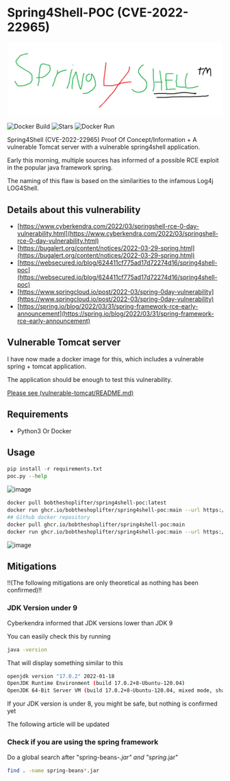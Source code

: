 # Spring4Shell-POC (CVE-2022-22965)

![Spring4Shell](spring4shell.png)

![Docker Build](https://github.com/BobTheShoplifter/Spring4Shell-POC/actions/workflows/docker-publish.yml/badge.svg) ![Stars](https://img.shields.io/github/stars/BobTheShoplifter/Spring4Shell-POC?style=social) ![Docker Run](https://img.shields.io/github/followers/BobTheShoplifter?label=Follow&style=social)

Spring4Shell (CVE-2022-22965) Proof Of Concept/Information + A vulnerable Tomcat server with a vulnerable spring4shell application.

Early this morning, multiple sources has informed of a possible RCE exploit in the popular java framework spring.

The naming of this flaw is based on the similarities to the infamous Log4j LOG4Shell.

## Details about this vulnerability

- [https://www.cyberkendra.com/2022/03/springshell-rce-0-day-vulnerability.html](https://www.cyberkendra.com/2022/03/springshell-rce-0-day-vulnerability.html)
- [https://bugalert.org/content/notices/2022-03-29-spring.html](https://bugalert.org/content/notices/2022-03-29-spring.html)
- [https://websecured.io/blog/624411cf775ad17d72274d16/spring4shell-poc](https://websecured.io/blog/624411cf775ad17d72274d16/spring4shell-poc)
- [https://www.springcloud.io/post/2022-03/spring-0day-vulnerability](https://www.springcloud.io/post/2022-03/spring-0day-vulnerability)
- [https://spring.io/blog/2022/03/31/spring-framework-rce-early-announcement](https://spring.io/blog/2022/03/31/spring-framework-rce-early-announcement)

## Vulnerable Tomcat server

I have now made a docker image for this, which includes a vulnerable spring + tomcat application.

The application should be enough to test this vulnerability.

[Please see (vulnerable-tomcat/README.md)](vulnerable-tomcat/README.md)

## Requirements

- Python3 Or Docker

## Usage

```python
pip install -r requirements.txt
poc.py --help
```

![image](https://user-images.githubusercontent.com/22559547/161398549-05d279b2-51d6-49fb-9245-018747606321.png)

```sh
docker pull bobtheshoplifter/spring4shell-poc:latest
docker run ghcr.io/bobtheshoplifter/spring4shell-poc:main --url https://example.io/
## Github docker repository
docker pull ghcr.io/bobtheshoplifter/spring4shell-poc:main
docker run ghcr.io/bobtheshoplifter/spring4shell-poc:main --url https://example.io/
```

![image](https://user-images.githubusercontent.com/22559547/161400099-fb6c4f02-9d48-457a-8c91-041a9a8438b7.png)

## Mitigations

!!(The following mitigations are only theoretical as nothing has been confirmed)!!

### JDK Version under 9

Cyberkendra informed that JDK versions lower than JDK 9

You can easily check this by running

```sh
java -version
```

That will display something similar to this

```sh
openjdk version "17.0.2" 2022-01-18
OpenJDK Runtime Environment (build 17.0.2+8-Ubuntu-120.04)
OpenJDK 64-Bit Server VM (build 17.0.2+8-Ubuntu-120.04, mixed mode, sharing)
```

If your JDK version is under 8, you might be safe, but nothing is confirmed yet

The following article will be updated

### Check if you are using the spring framework

Do a global search after "spring-beans-_.jar" and "spring_.jar"

```sh
find . -name spring-beans*.jar
```

[^1]: POC, translated fron this repository.
